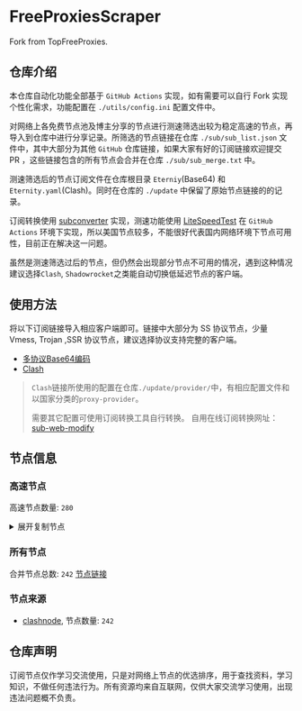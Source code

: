 # FreeProxiesScraper

Fork from TopFreeProxies.

## 仓库介绍
本仓库自动化功能全部基于 `GitHub Actions` 实现，如有需要可以自行 Fork 实现个性化需求，功能配置在 `./utils/config.ini` 配置文件中。

对网络上各免费节点池及博主分享的节点进行测速筛选出较为稳定高速的节点，再导入到仓库中进行分享记录。所筛选的节点链接在仓库 `./sub/sub_list.json` 文件中，其中大部分为其他 `GitHub` 仓库链接，如果大家有好的订阅链接欢迎提交 PR ，这些链接包含的所有节点会合并在仓库 `./sub/sub_merge.txt` 中。

测速筛选后的节点订阅文件在仓库根目录 `Eterniy`(Base64) 和 `Eternity.yaml`(Clash)。同时在仓库的 `./update` 中保留了原始节点链接的的记录。

订阅转换使用 [subconverter](https://github.com/tindy2013/subconverter) 实现，测速功能使用 [LiteSpeedTest](https://github.com/xxf098/LiteSpeedTest) 在 `GitHub Actions` 环境下实现，所以美国节点较多，不能很好代表国内网络环境下节点可用性，目前正在解决这一问题。

虽然是测速筛选过后的节点，但仍然会出现部分节点不可用的情况，遇到这种情况建议选择`Clash`, `Shadowrocket`之类能自动切换低延迟节点的客户端。

## 使用方法
将以下订阅链接导入相应客户端即可。链接中大部分为 SS 协议节点，少量 Vmess, Trojan ,SSR 协议节点，建议选择协议支持完整的客户端。

- [多协议Base64编码](https://raw.githubusercontent.com/caijh/FreeProxiesScraper/master/Eternity)
- [Clash](https://raw.githubusercontent.com/caijh/FreeProxiesScraper/master/Eternity.yaml)

>`Clash`链接所使用的配置在仓库`./update/provider/`中，有相应配置文件和以国家分类的`proxy-provider`。
>
>需要其它配置可使用订阅转换工具自行转换。
>自用在线订阅转换网址：[sub-web-modify](https://sub.v1.mk/)

## 节点信息
### 高速节点
高速节点数量: `280`
<details>
  <summary>展开复制节点</summary>

    trojan://a79e089e-882e-3603-af3d-dacaa45ae7be@103.219.195.237:443?allowInsecure=1&sni=edge.steam-dns.top.comcast.net#04-0484-HK
    trojan://a79e089e-882e-3603-af3d-dacaa45ae7be@43.160.193.245:443?allowInsecure=1&sni=origin-a.akamaihd.net#04-0485-SG
    trojan://a79e089e-882e-3603-af3d-dacaa45ae7be@vd0ee3cg.cs53rvhb.aliyunglsb.com:443?allowInsecure=1&sni=edge.steam-dns.top.comcast.net#04-0486-SG
    trojan://a79e089e-882e-3603-af3d-dacaa45ae7be@178.208.190.99:443?allowInsecure=1&sni=fastly.cdn.steampipe.steamcontent.com#04-0487-US
    trojan://19de81a2-e8f7-3780-ad08-d5b43962dc30@103.219.195.237:443?allowInsecure=1&sni=www.microsoft365.com#04-0488-HK
    trojan://19de81a2-e8f7-3780-ad08-d5b43962dc30@43.160.193.245:443?allowInsecure=1&sni=steampipe.akamaized.net#04-0489-SG
    trojan://19de81a2-e8f7-3780-ad08-d5b43962dc30@vd0ee3cg.cs53rvhb.aliyunglsb.com:443?allowInsecure=1&sni=www.microsoft365.com#04-0490-SG
    trojan://19de81a2-e8f7-3780-ad08-d5b43962dc30@178.208.190.99:443?allowInsecure=1&sni=cloudsync-prod.s3.amazonaws.com#04-0491-US
    trojan://a3e18f02-00c4-3b94-8685-af72e7b74fa4@103.219.195.237:443?allowInsecure=1&sni=akamai.cdn.steampipe.steamcontent.com#04-0492-HK
    trojan://a3e18f02-00c4-3b94-8685-af72e7b74fa4@43.160.193.245:443?allowInsecure=1&sni=edge.steam-dns.top.comcast.net#04-0493-SG
    trojan://a3e18f02-00c4-3b94-8685-af72e7b74fa4@vd0ee3cg.cs53rvhb.aliyunglsb.com:443?allowInsecure=1&sni=akamai.cdn.steampipe.steamcontent.com#04-0494-SG
    trojan://a3e18f02-00c4-3b94-8685-af72e7b74fa4@178.208.190.99:443?allowInsecure=1&sni=steampipe.akamaized.net#04-0495-US
    trojan://9b485a9f-f1ee-3031-a7a4-514a0599b524@103.219.195.237:443?allowInsecure=1&sni=steampipe-kr.akamaized.net#04-0496-HK
    trojan://9b485a9f-f1ee-3031-a7a4-514a0599b524@43.160.193.245:443?allowInsecure=1&sni=www.microsoft365.com#04-0497-SG
    trojan://9b485a9f-f1ee-3031-a7a4-514a0599b524@vd0ee3cg.cs53rvhb.aliyunglsb.com:443?allowInsecure=1&sni=steampipe-kr.akamaized.net#04-0498-SG
    trojan://9b485a9f-f1ee-3031-a7a4-514a0599b524@178.208.190.99:443?allowInsecure=1&sni=fastly.cdn.steampipe.steamcontent.com#04-0499-US
    trojan://4fa628c6-6249-35a5-9bf4-9982eca30185@103.219.195.237:443?allowInsecure=1&sni=fastly.cdn.steampipe.steamcontent.com#04-0500-HK
    trojan://4fa628c6-6249-35a5-9bf4-9982eca30185@43.160.193.245:443?allowInsecure=1&sni=steamcdn-a.akamaihd.net#04-0501-SG
    trojan://4fa628c6-6249-35a5-9bf4-9982eca30185@vd0ee3cg.cs53rvhb.aliyunglsb.com:443?allowInsecure=1&sni=fastly.cdn.steampipe.steamcontent.com#04-0502-SG
    trojan://4fa628c6-6249-35a5-9bf4-9982eca30185@178.208.190.99:443?allowInsecure=1&sni=upos-hz-mirrorakam.akamaized.net#04-0503-US
    trojan://da1bd14f-1afc-3a0d-9630-faa08a39f26d@103.219.195.237:443?allowInsecure=1&sni=origin-a.akamaihd.net#04-0504-HK
    trojan://da1bd14f-1afc-3a0d-9630-faa08a39f26d@43.160.193.245:443?allowInsecure=1&sni=steampipe-kr.akamaized.net#04-0505-SG
    trojan://da1bd14f-1afc-3a0d-9630-faa08a39f26d@vd0ee3cg.cs53rvhb.aliyunglsb.com:443?allowInsecure=1&sni=origin-a.akamaihd.net#04-0506-SG
    trojan://da1bd14f-1afc-3a0d-9630-faa08a39f26d@178.208.190.99:443?allowInsecure=1&sni=steamcdn-a.akamaihd.net#04-0507-US
    trojan://afec2398-003f-32b5-ac36-aa36cefe645b@103.219.195.237:443?allowInsecure=1&sni=fastly.cdn.steampipe.steamcontent.com#04-0508-HK
    trojan://afec2398-003f-32b5-ac36-aa36cefe645b@vd0ee3cg.cs53rvhb.aliyunglsb.com:443?allowInsecure=1&sni=fastly.cdn.steampipe.steamcontent.com#04-0509-SG
    trojan://afec2398-003f-32b5-ac36-aa36cefe645b@178.208.190.99:443?allowInsecure=1&sni=edge.steam-dns.top.comcast.net#04-0510-US
    trojan://b21ab207-e7df-3ba3-9614-df03b02a08d7@103.219.195.237:443?allowInsecure=1&sni=upos-hz-mirrorakam.akamaized.net#04-0511-HK
    trojan://b21ab207-e7df-3ba3-9614-df03b02a08d7@vd0ee3cg.cs53rvhb.aliyunglsb.com:443?allowInsecure=1&sni=upos-hz-mirrorakam.akamaized.net#04-0512-SG
    trojan://b21ab207-e7df-3ba3-9614-df03b02a08d7@178.208.190.99:443?allowInsecure=1&sni=www.microsoft365.com#04-0513-US
    trojan://694d40c5-bdad-3a6e-a857-d25316a08307@103.219.195.237:443?allowInsecure=1&sni=steamcdn-a.akamaihd.net#04-0514-HK
    trojan://694d40c5-bdad-3a6e-a857-d25316a08307@vd0ee3cg.cs53rvhb.aliyunglsb.com:443?allowInsecure=1&sni=steamcdn-a.akamaihd.net#04-0515-SG
    trojan://694d40c5-bdad-3a6e-a857-d25316a08307@178.208.190.99:443?allowInsecure=1&sni=akamai.cdn.steampipe.steamcontent.com#04-0516-US
    trojan://dda39440-611e-367a-8b5c-60b110881c48@103.219.195.237:443?allowInsecure=1&sni=steampipe-partner.akamaized.net#04-0517-HK
    trojan://dda39440-611e-367a-8b5c-60b110881c48@vd0ee3cg.cs53rvhb.aliyunglsb.com:443?allowInsecure=1&sni=steampipe-partner.akamaized.net#04-0518-SG
    trojan://dda39440-611e-367a-8b5c-60b110881c48@178.208.190.99:443?allowInsecure=1&sni=steampipe-kr.akamaized.net#04-0519-US
    trojan://04a70eb2-857b-3c61-9d36-a6284846dde9@103.219.195.237:443?allowInsecure=1&sni=upos-hz-mirrorakam.akamaized.net#04-0520-HK
    trojan://04a70eb2-857b-3c61-9d36-a6284846dde9@vd0ee3cg.cs53rvhb.aliyunglsb.com:443?allowInsecure=1&sni=upos-hz-mirrorakam.akamaized.net#04-0521-SG
    trojan://04a70eb2-857b-3c61-9d36-a6284846dde9@178.208.190.99:443?allowInsecure=1&sni=www.microsoft365.com#04-0522-US
    vmess://eyJ2IjoiMiIsInBzIjoiMDUtMDAxMC1OT1dIRVJFIiwiYWRkIjoia3NhZGsvMjMua29yb3NoLnNob3AiLCJwb3J0IjoiMjA2MCIsInR5cGUiOiJub25lIiwiaWQiOiIxNjQ4YmM5Mi1kMjEwLTRkMTctOTE3NC03MTAyMzFkNWIyM2UiLCJhaWQiOiIwIiwibmV0IjoidGNwIiwicGF0aCI6Ii8iLCJob3N0Ijoid3d3Lm1pY3Jvc29mdDM2NS5jb20iLCJ0bHMiOiIifQ==
    trojan://BxceQaOe@36.151.251.23:4451?allowInsecure=1#06-0014-CN
    trojan://BxceQaOe@36.151.251.35:24392?allowInsecure=1#06-0015-CN
    vmess://eyJ2IjoiMiIsInBzIjoiMDYtMDAyNy1VUyIsImFkZCI6InNhbGFtZGFzaC5iZWRvbmVtYXJ6LnNpdGUiLCJwb3J0IjoiNDQ0IiwidHlwZSI6Im5vbmUiLCJpZCI6Ijg5ZGU4YzE3LTliNDEtNDYzMi05YTBiLTQ0MGY4NTA1NDhmZCIsImFpZCI6IjAiLCJuZXQiOiJ3cyIsInBhdGgiOiIvIiwiaG9zdCI6InNhbGFtZGFzaC5iZWRvbmVtYXJ6LnNpdGUiLCJ0bHMiOiIifQ==
    trojan://6165174d-41e8-48c8-b0aa-f64d3cadb299@n002.xunxunmimisbs.sbs:28100?allowInsecure=1&sni=db01.xxxxyyyysbs.sbs#06-0030-CN
    trojan://a34ac366-4717-45bc-a063-c1128338e377@n002.xunxunmimisbs.sbs:49100?allowInsecure=1&sni=db01.xxxxyyyysbs.sbs#06-0031-CN
    trojan://53c56f20-c1b5-47ff-a0dd-6981260131f6@n002.xunxunmimisbs.sbs:49100?allowInsecure=1&sni=db01.xxxxyyyysbs.sbs#06-0032-CN
    trojan://53c56f20-c1b5-47ff-a0dd-6981260131f6@n001.xunxunmimisbs.sbs:49100?allowInsecure=1&sni=db01.xxxxyyyysbs.sbs#06-0033-CN
    trojan://bbd3f850-16ca-4f92-b99f-aab79194f9ff@n001.xunxunmimisbs.sbs:28100?allowInsecure=1&sni=db01.xxxxyyyysbs.sbs#06-0034-CN
    trojan://1554c3d4-38ed-447e-a3cf-edafbe995222@n001.xunxunmimisbs.sbs:25100?allowInsecure=1&sni=de01.xxxxyyyysbs.sbs#06-0038-CN
    trojan://6165174d-41e8-48c8-b0aa-f64d3cadb299@n001.xunxunmimisbs.sbs:25100?allowInsecure=1&sni=de01.xxxxyyyysbs.sbs#06-0039-CN
    trojan://53c56f20-c1b5-47ff-a0dd-6981260131f6@n002.xunxunmimisbs.sbs:48100?allowInsecure=1&sni=fr01.xxxxyyyysbs.sbs#06-0041-CN
    trojan://bbd3f850-16ca-4f92-b99f-aab79194f9ff@n002.xunxunmimisbs.sbs:26100?allowInsecure=1&sni=fr01.xxxxyyyysbs.sbs#06-0042-CN
    trojan://a34ac366-4717-45bc-a063-c1128338e377@n002.xunxunmimisbs.sbs:48100?allowInsecure=1&sni=fr01.xxxxyyyysbs.sbs#06-0043-CN
    trojan://bbd3f850-16ca-4f92-b99f-aab79194f9ff@n002.xunxunmimisbs.sbs:23100?allowInsecure=1&sni=uk01.xxxxyyyysbs.sbs#06-0044-CN
    trojan://6165174d-41e8-48c8-b0aa-f64d3cadb299@n002.xunxunmimisbs.sbs:23100?allowInsecure=1&sni=uk01.xxxxyyyysbs.sbs#06-0045-CN
    ss://Y2hhY2hhMjAtaWV0Zi1wb2x5MTMwNTpmMWFjZDI1Yy01NzlhLTQ3MGEtODI4My1jMTAzNzk2ZmFjMTQ@02.xunyunnode.sbs:59406#06-0046-CN
    trojan://1554c3d4-38ed-447e-a3cf-edafbe995222@n002.xunxunmimisbs.sbs:23100?allowInsecure=1&sni=uk01.xxxxyyyysbs.sbs#06-0047-CN
    trojan://6165174d-41e8-48c8-b0aa-f64d3cadb299@n001.xunxunmimisbs.sbs:23100?allowInsecure=1&sni=uk01.xxxxyyyysbs.sbs#06-0048-CN
    trojan://53c56f20-c1b5-47ff-a0dd-6981260131f6@n001.xunxunmimisbs.sbs:44100?allowInsecure=1&sni=uk01.xxxxyyyysbs.sbs#06-0049-CN
    ss://Y2hhY2hhMjAtaWV0Zi1wb2x5MTMwNTo3YTY2YzVkMS04ZTA1LTRlMjUtOWY5Yy1jODlkNjEzZWQ0MzA@jry.izenny.com:26535#06-0050-CN
    trojan://BxceQaOe@58.152.46.98:443?allowInsecure=1#06-0051-HK
    vmess://eyJ2IjoiMiIsInBzIjoiMDYtMDA1Mi1ISyIsImFkZCI6Im5vZGUyLm1hbmdnaW5nLmNvbSIsInBvcnQiOiIxMDA1NSIsInR5cGUiOiJub25lIiwiaWQiOiI1ZmJkNTY2ZC0xZGNkLTQ2MjYtYjc3MS0yYzUzYzg5YjExOWEiLCJhaWQiOiIwIiwibmV0Ijoid3MiLCJwYXRoIjoiLyIsImhvc3QiOiJub2RlMi5tYW5nZ2luZy5jb20iLCJ0bHMiOiJ0bHMifQ==
    vmess://eyJ2IjoiMiIsInBzIjoiMDYtMDA1My1ISyIsImFkZCI6Im5vZGUyLm1hbmdnaW5nLmNvbSIsInBvcnQiOiIxMDA1NSIsInR5cGUiOiJub25lIiwiaWQiOiIwNWUzOTljNy02ZjNkLTRkNzUtOGZmMC0wZTEwYzI5NzYwOTAiLCJhaWQiOiIwIiwibmV0Ijoid3MiLCJwYXRoIjoiLyIsImhvc3QiOiJub2RlMi5tYW5nZ2luZy5jb20iLCJ0bHMiOiJ0bHMifQ==
    vmess://eyJ2IjoiMiIsInBzIjoiMDYtMDA1NC1ISyIsImFkZCI6Im5vZGUyLm1hbmdnaW5nLmNvbSIsInBvcnQiOiIxMDA1NSIsInR5cGUiOiJub25lIiwiaWQiOiI1MzI1MjdlMi1lMTg1LTRlYzMtOWM1MS03MTViYzNhODk4MTUiLCJhaWQiOiIwIiwibmV0Ijoid3MiLCJwYXRoIjoiLyIsImhvc3QiOiJub2RlMi5tYW5nZ2luZy5jb20iLCJ0bHMiOiJ0bHMifQ==
    vmess://eyJ2IjoiMiIsInBzIjoiMDYtMDA1Ni1ISyIsImFkZCI6Im5vZGUyLm1hbmdnaW5nLmNvbSIsInBvcnQiOiIxMDA1NSIsInR5cGUiOiJub25lIiwiaWQiOiJkNWVhZjhjNy01MDk0LTQ5MzctYWQ4Mi1lMDdiMjBiZGUyMTgiLCJhaWQiOiIwIiwibmV0Ijoid3MiLCJwYXRoIjoiLyIsImhvc3QiOiJub2RlMi5tYW5nZ2luZy5jb20iLCJ0bHMiOiJ0bHMifQ==
    ss://Y2hhY2hhMjAtaWV0Zi1wb2x5MTMwNTowNTdmMzc5My00YTBjLTQ1OTItOTA1OS1kOTdiNDNlN2QzZjI@wa.xunyunnode.sbs:35301#06-0057-CN
    ss://Y2hhY2hhMjAtaWV0Zi1wb2x5MTMwNTphZjM3YTQzNi02MTdkLTQ4NGUtOWZiYi01N2FhMjAyYmMzMWE@slur.izenny.com:55407#06-0058-CN
    vmess://eyJ2IjoiMiIsInBzIjoiMDYtMDA1OS1ISyIsImFkZCI6Im5vZGUyLm1hbmdnaW5nLmNvbSIsInBvcnQiOiIxMDA1NSIsInR5cGUiOiJub25lIiwiaWQiOiI2ZjE3NDhmZC01Y2ZkLTQ0OTctYWVjNy0wZjhjY2E3ODQxNTkiLCJhaWQiOiIwIiwibmV0Ijoid3MiLCJwYXRoIjoiLyIsImhvc3QiOiJub2RlMi5tYW5nZ2luZy5jb20iLCJ0bHMiOiJ0bHMifQ==
    trojan://6165174d-41e8-48c8-b0aa-f64d3cadb299@n001.xunxunmimisbs.sbs:21201?allowInsecure=1&sni=hk02.xxxxyyyysbs.sbs#06-0060-CN
    trojan://a34ac366-4717-45bc-a063-c1128338e377@n001.xunxunmimisbs.sbs:21101?allowInsecure=1&sni=hk02.xxxxyyyysbs.sbs#06-0061-CN
    trojan://bbd3f850-16ca-4f92-b99f-aab79194f9ff@n001.xunxunmimisbs.sbs:21201?allowInsecure=1&sni=hk02.xxxxyyyysbs.sbs#06-0062-CN
    ss://Y2hhY2hhMjAtaWV0Zi1wb2x5MTMwNTphZjM3YTQzNi02MTdkLTQ4NGUtOWZiYi01N2FhMjAyYmMzMWE@slur.izenny.com:30348#06-0063-CN
    ss://Y2hhY2hhMjAtaWV0Zi1wb2x5MTMwNTpmN2E2Nzg4NC03OGIwLTQwN2QtOGFhNi0wZWRhZTVhNzg2NTc@slur.izenny.com:30348#06-0064-CN
    trojan://bbd3f850-16ca-4f92-b99f-aab79194f9ff@n002.xunxunmimisbs.sbs:27100?allowInsecure=1&sni=in01.xxxxyyyysbs.sbs#06-0065-CN
    ss://Y2hhY2hhMjAtaWV0Zi1wb2x5MTMwNTphZjM3YTQzNi02MTdkLTQ4NGUtOWZiYi01N2FhMjAyYmMzMWE@slur.izenny.com:17254#06-0066-CN
    ss://Y2hhY2hhMjAtaWV0Zi1wb2x5MTMwNTpmN2E2Nzg4NC03OGIwLTQwN2QtOGFhNi0wZWRhZTVhNzg2NTc@slur.izenny.com:32009#06-0067-CN
    trojan://a34ac366-4717-45bc-a063-c1128338e377@n002.xunxunmimisbs.sbs:42100?allowInsecure=1&sni=jp01.xxxxyyyysbs.sbs#06-0068-CN
    trojan://1554c3d4-38ed-447e-a3cf-edafbe995222@n001.xunxunmimisbs.sbs:41300?allowInsecure=1&sni=jp01.xxxxyyyysbs.sbs#06-0071-CN
    trojan://a34ac366-4717-45bc-a063-c1128338e377@n001.xunxunmimisbs.sbs:42100?allowInsecure=1&sni=jp01.xxxxyyyysbs.sbs#06-0072-CN
    trojan://bbd3f850-16ca-4f92-b99f-aab79194f9ff@n001.xunxunmimisbs.sbs:41300?allowInsecure=1&sni=jp01.xxxxyyyysbs.sbs#06-0073-CN
    trojan://a34ac366-4717-45bc-a063-c1128338e377@n001.xunxunmimisbs.sbs:43100?allowInsecure=1&sni=kr01.xxxxyyyysbs.sbs#06-0075-CN
    trojan://a34ac366-4717-45bc-a063-c1128338e377@n002.xunxunmimisbs.sbs:43100?allowInsecure=1&sni=kr01.xxxxyyyysbs.sbs#06-0078-CN
    ss://Y2hhY2hhMjAtaWV0Zi1wb2x5MTMwNTpmN2E2Nzg4NC03OGIwLTQwN2QtOGFhNi0wZWRhZTVhNzg2NTc@slur.izenny.com:48907#06-0079-CN
    ss://YWVzLTI1Ni1nY206N2EzNDcyYmMtYWJiMC00YzI2LTgyYmEtMDU0MTE5NTM4ZjQ2@node1.mangging.com:10060#06-0081-SG
    vmess://eyJ2IjoiMiIsInBzIjoiMDYtMDA4My1DTiIsImFkZCI6InYxMi5oZWR1aWFuLmxpbmsiLCJwb3J0IjoiMzA4MTIiLCJ0eXBlIjoibm9uZSIsImlkIjoiY2JiM2Y4NzctZDFmYi0zNDRjLTg3YTktZDE1M2JmZmQ1NDg0IiwiYWlkIjoiMiIsIm5ldCI6IndzIiwicGF0aCI6Ii9vb29vIiwiaG9zdCI6InYxMi5oZWR1aWFuLmxpbmsiLCJ0bHMiOiIifQ==
    ss://YWVzLTI1Ni1nY206MDVlMzk5YzctNmYzZC00ZDc1LThmZjAtMGUxMGMyOTc2MDkw@node1.mangging.com:10060#06-0084-SG
    ss://YWVzLTI1Ni1nY206MjZhNTFiYTctOTM0Yi00N2FhLTljZGQtZjU2N2ZjYzMzYTJi@node1.mangging.com:10060#06-0087-SG
    vmess://eyJ2IjoiMiIsInBzIjoiMDYtMDA4OS1TRyIsImFkZCI6Im5vZGUzLm1hbmdnaW5nLmNvbSIsInBvcnQiOiIxMDA5MSIsInR5cGUiOiJub25lIiwiaWQiOiI1MzI1MjdlMi1lMTg1LTRlYzMtOWM1MS03MTViYzNhODk4MTUiLCJhaWQiOiIwIiwibmV0Ijoid3MiLCJwYXRoIjoiLyIsImhvc3QiOiJub2RlMy5tYW5nZ2luZy5jb20iLCJ0bHMiOiJ0bHMifQ==
    ss://YWVzLTI1Ni1nY206NzdhZTUwNjItYzA2Mi00NTNlLWJhNjUtOWI1NDllMDZmYmJi@node1.mangging.com:10060#06-0090-SG
    ss://YWVzLTI1Ni1nY206OGE0NzM3YWEtNDY3MS00YzZiLWIyZGUtMjliNWQ5NmFhMzY1@node1.mangging.com:10060#06-0092-SG
    vmess://eyJ2IjoiMiIsInBzIjoiMDYtMDA5My1TRyIsImFkZCI6Im5vZGUzLm1hbmdnaW5nLmNvbSIsInBvcnQiOiIxMDA5MSIsInR5cGUiOiJub25lIiwiaWQiOiIzNTNkNGMxMy1hNzU2LTQ2ZGQtYmE2Zi0zZGZlY2ZlYjM3ZmMiLCJhaWQiOiIwIiwibmV0Ijoid3MiLCJwYXRoIjoiLyIsImhvc3QiOiJub2RlMy5tYW5nZ2luZy5jb20iLCJ0bHMiOiJ0bHMifQ==
    ss://YWVzLTI1Ni1nY206MjhmOTY2ZDgtNDAzZS00OTY2LTkzZWMtMjZlZTgyNDU2ZjQ5@node1.mangging.com:10060#06-0094-SG
    trojan://332c99d2ebae435b9b3970a75ae902d2@149.28.151.140:443?allowInsecure=1&sni=www.gpt123.one#06-0096-SG
    ss://YWVzLTI1Ni1nY206NTMyNTI3ZTItZTE4NS00ZWMzLTljNTEtNzE1YmMzYTg5ODE1@node1.mangging.com:10060#06-0097-SG
    vmess://eyJ2IjoiMiIsInBzIjoiMDYtMDA5OC1DTiIsImFkZCI6InYzOS5oZWR1aWFuLmxpbmsiLCJwb3J0IjoiMzA4MzkiLCJ0eXBlIjoibm9uZSIsImlkIjoiY2JiM2Y4NzctZDFmYi0zNDRjLTg3YTktZDE1M2JmZmQ1NDg0IiwiYWlkIjoiMiIsIm5ldCI6IndzIiwicGF0aCI6Ii9vb29vIiwiaG9zdCI6InYzOS5oZWR1aWFuLmxpbmsiLCJ0bHMiOiIifQ==
    trojan://1554c3d4-38ed-447e-a3cf-edafbe995222@n002.xunxunmimisbs.sbs:31200?allowInsecure=1&sni=sg01.xxxxyyyysbs.sbs#06-0099-CN
    vmess://eyJ2IjoiMiIsInBzIjoiMDYtMDEwMC1TRyIsImFkZCI6Im1sMDIuMzMzMjEwLnh5eiIsInBvcnQiOiI0MDAwMCIsInR5cGUiOiJub25lIiwiaWQiOiJhYWUwYjVmNC1jZGIxLTQ4YjQtYTQ5Ny1kNmQwYzg5ZDI1NzYiLCJhaWQiOiIwIiwibmV0Ijoid3MiLCJwYXRoIjoiL2JieSIsImhvc3QiOiJtbDAyLjMzMzIxMC54eXoiLCJ0bHMiOiIifQ==
    trojan://1554c3d4-38ed-447e-a3cf-edafbe995222@n002.xunxunmimisbs.sbs:28300?allowInsecure=1&sni=tai01.xxxxyyyysbs.sbs#06-0103-CN
    trojan://1554c3d4-38ed-447e-a3cf-edafbe995222@n001.xunxunmimisbs.sbs:28300?allowInsecure=1&sni=tai01.xxxxyyyysbs.sbs#06-0104-CN
    trojan://a34ac366-4717-45bc-a063-c1128338e377@n001.xunxunmimisbs.sbs:49120?allowInsecure=1&sni=tai01.xxxxyyyysbs.sbs#06-0105-CN
    ss://Y2hhY2hhMjAtaWV0Zi1wb2x5MTMwNTowNTdmMzc5My00YTBjLTQ1OTItOTA1OS1kOTdiNDNlN2QzZjI@01.xunyunnode.sbs:45823#06-0107-CN
    trojan://d1ab552e-d2f9-4fe6-8e70-d219a525a769@zl-us01.xxxxyyyysbs.sbs:52800?allowInsecure=1#06-0115-US
    vmess://eyJ2IjoiMiIsInBzIjoiMDYtMDExOC1ISyIsImFkZCI6IjIxMi4xOTIuMTMuODYiLCJwb3J0IjoiMjMxODUiLCJ0eXBlIjoibm9uZSIsImlkIjoiMzZiYWIyZTItOTgwYS00MmFiLTg3MDMtZTkwYjU2YzJmOGE1IiwiYWlkIjoiMCIsIm5ldCI6IndzIiwicGF0aCI6Ii8iLCJob3N0IjoiIiwidGxzIjoiIn0=
    vmess://eyJ2IjoiMiIsInBzIjoiMDYtMDEyNC1ISyIsImFkZCI6IjIxMi4xOTIuMTMuODYiLCJwb3J0IjoiMjIxMjciLCJ0eXBlIjoibm9uZSIsImlkIjoiOTcwYjIyNjgtMGRiNS00Yjc2LTkwYmEtZWQwZThmNjg2YTZjIiwiYWlkIjoiMCIsIm5ldCI6IndzIiwicGF0aCI6Ii8iLCJob3N0IjoiIiwidGxzIjoiIn0=
    ss://Y2hhY2hhMjAtaWV0Zi1wb2x5MTMwNTpmMWFjZDI1Yy01NzlhLTQ3MGEtODI4My1jMTAzNzk2ZmFjMTQ@01.xunyunnode.sbs:45823#06-0133-CN
    vmess://eyJ2IjoiMiIsInBzIjoiMDYtMDEzNC1ISyIsImFkZCI6IjIxMi4xOTIuMTMuODYiLCJwb3J0IjoiMjIxMjciLCJ0eXBlIjoibm9uZSIsImlkIjoiNmUyMjNjZWMtOGEzYi00OGY2LTgyYmYtNGZjMGY2NzYwYTEwIiwiYWlkIjoiMCIsIm5ldCI6IndzIiwicGF0aCI6Ii8iLCJob3N0IjoiIiwidGxzIjoiIn0=
    vmess://eyJ2IjoiMiIsInBzIjoiMDYtMDEzOC1ISyIsImFkZCI6IjIxMi4xOTIuMTMuODYiLCJwb3J0IjoiMjMxODUiLCJ0eXBlIjoibm9uZSIsImlkIjoiZjE5ODg5MjktYjQ2Yi00N2JkLWE5OTMtNWM3NTdjYTU5MmY1IiwiYWlkIjoiMCIsIm5ldCI6IndzIiwicGF0aCI6Ii8iLCJob3N0IjoiIiwidGxzIjoiIn0=
    ss://Y2hhY2hhMjAtaWV0Zi1wb2x5MTMwNTpmN2E2Nzg4NC03OGIwLTQwN2QtOGFhNi0wZWRhZTVhNzg2NTc@slur.izenny.com:40063#06-0139-CN
    vmess://eyJ2IjoiMiIsInBzIjoiMDYtMDE0My1ISyIsImFkZCI6IjIxMi4xOTIuMTMuODYiLCJwb3J0IjoiMjIxMjciLCJ0eXBlIjoibm9uZSIsImlkIjoiYjkwOGFiNWYtNGU2YS00YzgyLWIxY2ItNWQ3NDg3MWQ4NWRjIiwiYWlkIjoiMCIsIm5ldCI6IndzIiwicGF0aCI6Ii8iLCJob3N0IjoiIiwidGxzIjoiIn0=
    vmess://eyJ2IjoiMiIsInBzIjoiMDYtMDE0Ny1ISyIsImFkZCI6IjIxMi4xOTIuMTMuODYiLCJwb3J0IjoiMjIxMjciLCJ0eXBlIjoibm9uZSIsImlkIjoiOTc2ODA1MGMtNDMyZS00ZGI1LWI0MTctYTZiNjc0YWY0M2QxIiwiYWlkIjoiMCIsIm5ldCI6IndzIiwicGF0aCI6Ii8iLCJob3N0IjoiIiwidGxzIjoiIn0=
    trojan://bbd3f850-16ca-4f92-b99f-aab79194f9ff@n002.xunxunmimisbs.sbs:24100?allowInsecure=1&sni=us01.xxxxyyyysbs.sbs#06-0150-CN
    vmess://eyJ2IjoiMiIsInBzIjoiMDYtMDE1My1ISyIsImFkZCI6IjIxMi4xOTIuMTMuODYiLCJwb3J0IjoiMjIxMjciLCJ0eXBlIjoibm9uZSIsImlkIjoiYWRhM2JjMzUtNzQxOC00YzdjLTlkNzktMzI5Y2E1ZDdkZWE4IiwiYWlkIjoiMCIsIm5ldCI6IndzIiwicGF0aCI6Ii8iLCJob3N0IjoiIiwidGxzIjoiIn0=
    vmess://eyJ2IjoiMiIsInBzIjoiMDYtMDE1NC1ISyIsImFkZCI6IjIxMi4xOTIuMTMuODYiLCJwb3J0IjoiMjIxMjciLCJ0eXBlIjoibm9uZSIsImlkIjoiZDlhYmY1NTEtMDBhNC00NWM2LTg0ZWUtYTIwMWZhYmMxMGRhIiwiYWlkIjoiMCIsIm5ldCI6IndzIiwicGF0aCI6Ii8iLCJob3N0IjoiIiwidGxzIjoiIn0=
    vmess://eyJ2IjoiMiIsInBzIjoiMDYtMDE1NS1ISyIsImFkZCI6IjIxMi4xOTIuMTMuODYiLCJwb3J0IjoiMjIxMjciLCJ0eXBlIjoibm9uZSIsImlkIjoiZmM4MjRlMjUtZTgzNC00MWMxLTg5YTQtMmNjODU4YWM4MjM5IiwiYWlkIjoiMCIsIm5ldCI6IndzIiwicGF0aCI6Ii8iLCJob3N0IjoiIiwidGxzIjoiIn0=
    vmess://eyJ2IjoiMiIsInBzIjoiMDYtMDE1Ny1ISyIsImFkZCI6IjIxMi4xOTIuMTMuODYiLCJwb3J0IjoiMjUxNjkiLCJ0eXBlIjoibm9uZSIsImlkIjoiZTZiN2VkYjUtYjFjMS00YTQ4LTg4MGMtNzlhZTMwM2YyMzAzIiwiYWlkIjoiMCIsIm5ldCI6IndzIiwicGF0aCI6Ii8iLCJob3N0IjoiIiwidGxzIjoiIn0=
    vmess://eyJ2IjoiMiIsInBzIjoiMDYtMDE2My1ISyIsImFkZCI6IjIxMi4xOTIuMTMuODYiLCJwb3J0IjoiMjIxMjciLCJ0eXBlIjoibm9uZSIsImlkIjoiYmIwY2FjZDktMzhjNi00MDk5LWI4NmMtNDY3NzBjYzg2MTQ2IiwiYWlkIjoiMCIsIm5ldCI6IndzIiwicGF0aCI6Ii8iLCJob3N0IjoiIiwidGxzIjoiIn0=
    trojan://BxceQaOe@36.150.215.241:27409?allowInsecure=1#06-0168-CN
    ss://Y2hhY2hhMjAtaWV0Zi1wb2x5MTMwNTpmMWFjZDI1Yy01NzlhLTQ3MGEtODI4My1jMTAzNzk2ZmFjMTQ@02.xunyunnode.sbs:37699#06-0169-CN
    trojan://6165174d-41e8-48c8-b0aa-f64d3cadb299@n001.xunxunmimisbs.sbs:24100?allowInsecure=1&sni=us01.xxxxyyyysbs.sbs#06-0170-CN
    trojan://a34ac366-4717-45bc-a063-c1128338e377@n001.xunxunmimisbs.sbs:49110?allowInsecure=1&sni=vn01.xxxxyyyysbs.sbs#06-0172-CN
    trojan://6165174d-41e8-48c8-b0aa-f64d3cadb299@n001.xunxunmimisbs.sbs:28200?allowInsecure=1&sni=vn01.xxxxyyyysbs.sbs#06-0173-CN
    vmess://eyJ2IjoiMiIsInBzIjoiMDctMDE3NC1DTiIsImFkZCI6IjM5LjEwNy4xNTUuMTEiLCJwb3J0IjoiMzAzMDIiLCJ0eXBlIjoibm9uZSIsImlkIjoiNDE4MDQ4YWYtYTI5My00Yjk5LTliMGMtOThjYTM1ODBkZDI0IiwiYWlkIjoiMCIsIm5ldCI6InRjcCIsInBhdGgiOiIvIiwiaG9zdCI6InZuMDEueHh4eHl5eXlzYnMuc2JzIiwidGxzIjoiIn0=
    vmess://eyJ2IjoiMiIsInBzIjoiMDctMDE3NS1DTiIsImFkZCI6InY0LmhlZHVpYW4ubGluayIsInBvcnQiOiIzMDgwNCIsInR5cGUiOiJub25lIiwiaWQiOiJjYmIzZjg3Ny1kMWZiLTM0NGMtODdhOS1kMTUzYmZmZDU0ODQiLCJhaWQiOiIyIiwibmV0Ijoid3MiLCJwYXRoIjoiL29vb28iLCJob3N0IjoidjQuaGVkdWlhbi5saW5rIiwidGxzIjoiIn0=
    vmess://eyJ2IjoiMiIsInBzIjoiMDctMDE3Ni1DTiIsImFkZCI6IjEwNi4xNC43NS4xMTQiLCJwb3J0IjoiNTAwMDIiLCJ0eXBlIjoibm9uZSIsImlkIjoiNDE4MDQ4YWYtYTI5My00Yjk5LTliMGMtOThjYTM1ODBkZDI0IiwiYWlkIjoiMCIsIm5ldCI6InRjcCIsInBhdGgiOiIvb29vbyIsImhvc3QiOiJ2NC5oZWR1aWFuLmxpbmsiLCJ0bHMiOiIifQ==
    ss://Y2hhY2hhMjAtaWV0Zi1wb2x5MTMwNTpjNDA2NDFjMWY4OWU3YWNi@uk.vpnsparta.pro:57456#07-0180-GB
    trojan://adbac894-90b9-4913-b77e-a715a8d4ebc8@oss-cn-shanghai.letssepub.com:20021?allowInsecure=1&sni=dingding-doc.com#07-0184-CN
    trojan://BxceQaOe@36.150.215.197:2088?allowInsecure=1#07-0188-CN
    trojan://BxceQaOe@58.152.53.3:443?allowInsecure=1#07-0189-HK
    trojan://BxceQaOe@36.150.215.236:401?allowInsecure=1#07-0190-CN
    ss://YWVzLTEyOC1nY206YjYzN2YyZTQ3Yjc4MjdiMzA4ZWJmMzk5MDA4MDc1ZDI@113.99.143.139:26470#07-0191-CN
    trojan://BxceQaOe@36.156.102.72:194?allowInsecure=1#07-0194-CN
    vmess://eyJ2IjoiMiIsInBzIjoiMDctMDE5NS1DTiIsImFkZCI6IjEzOS4xMjkuMjAuNiIsInBvcnQiOiI1MDAwMiIsInR5cGUiOiJub25lIiwiaWQiOiI0MTgwNDhhZi1hMjkzLTRiOTktOWIwYy05OGNhMzU4MGRkMjQiLCJhaWQiOiIwIiwibmV0IjoidGNwIiwicGF0aCI6Ii8iLCJob3N0IjoiIiwidGxzIjoiIn0=
    ss://YWVzLTI1Ni1jZmI6ZjhmN2FDemNQS2JzRjhwMw@46.183.184.60:989#07-0198-HR
    ss://YWVzLTI1Ni1jZmI6cXdlclJFV1ElMjU0MCUyNTQw@p141.panda001.net:4652#07-0206-KR
    ss://Y2hhY2hhMjAtaWV0Zjphc2QxMjM0NTY@103.149.183.154:8388#07-0207-HK
    trojan://98069f8f-f719-4374-aaa1-9ba695a1c7db@cdnfire.xiaomispeed.com:21102?allowInsecure=1&sni=cdnfire.xiaomispeed.com#07-0215-TW
    vmess://eyJ2IjoiMiIsInBzIjoiMDctMDIxNy1DTiIsImFkZCI6InYyNC5oZWR1aWFuLmxpbmsiLCJwb3J0IjoiMzA4MjQiLCJ0eXBlIjoibm9uZSIsImlkIjoiY2JiM2Y4NzctZDFmYi0zNDRjLTg3YTktZDE1M2JmZmQ1NDg0IiwiYWlkIjoiMiIsIm5ldCI6IndzIiwicGF0aCI6Ii9vb29vIiwiaG9zdCI6InYyNC5oZWR1aWFuLmxpbmsiLCJ0bHMiOiIifQ==
    vmess://eyJ2IjoiMiIsInBzIjoiMDctMDIxOC1DTiIsImFkZCI6InY2LmhlZHVpYW4ubGluayIsInBvcnQiOiIzMDgwNiIsInR5cGUiOiJub25lIiwiaWQiOiJjYmIzZjg3Ny1kMWZiLTM0NGMtODdhOS1kMTUzYmZmZDU0ODQiLCJhaWQiOiIyIiwibmV0Ijoid3MiLCJwYXRoIjoiL29vb28iLCJob3N0IjoidjYuaGVkdWlhbi5saW5rIiwidGxzIjoiIn0=
    ss://Y2hhY2hhMjAtaWV0Zjphc2QxMjM0NTY@154.197.26.237:8388#07-0219-HK
    vmess://eyJ2IjoiMiIsInBzIjoiMDctMDIyMi1SRUxBWSIsImFkZCI6IjEwNC4xOC4yNDAuMjM4IiwicG9ydCI6IjgwIiwidHlwZSI6Im5vbmUiLCJpZCI6ImQ5NjdmZmNhLWRlOTAtNGRhYS1iZDAwLWQ1MjdlNWJhZTExZiIsImFpZCI6IjAiLCJuZXQiOiJ3cyIsInBhdGgiOiIvP0JJQV9URUxFR1JBTSAoQEFaQVJCQVlKQUIxKSBUTSAoQEFaQVJCQVlKQUIxKSBUTSAoQEFaQVJCQVlKQUIxKSBUTSAoQEFaQVJCQVlKQUIxKSBUTSAoQEFaQVJCQVlKQUIxKSBUTSAoQEFaQVJCQVlKQUIxKSIsImhvc3QiOiIiLCJ0bHMiOiIifQ==
    vmess://eyJ2IjoiMiIsInBzIjoiMDctMDIyNS1DTiIsImFkZCI6InY5LmhlZHVpYW4ubGluayIsInBvcnQiOiIzMDgwOSIsInR5cGUiOiJub25lIiwiaWQiOiJjYmIzZjg3Ny1kMWZiLTM0NGMtODdhOS1kMTUzYmZmZDU0ODQiLCJhaWQiOiIyIiwibmV0Ijoid3MiLCJwYXRoIjoiL29vb28iLCJob3N0IjoidjkuaGVkdWlhbi5saW5rIiwidGxzIjoiIn0=
    vmess://eyJ2IjoiMiIsInBzIjoiMDctMDIyNy1ISyIsImFkZCI6InYxMC5oZWR1aWFuLmxpbmsiLCJwb3J0IjoiMzA4MDciLCJ0eXBlIjoibm9uZSIsImlkIjoiY2JiM2Y4NzctZDFmYi0zNDRjLTg3YTktZDE1M2JmZmQ1NDg0IiwiYWlkIjoiMiIsIm5ldCI6IndzIiwicGF0aCI6Ii9vb29vIiwiaG9zdCI6InYxMC5oZWR1aWFuLmxpbmsiLCJ0bHMiOiIifQ==
    trojan://98d0c08a-addb-4fda-867d-1e5053571ea1@baigou1.kkieo555.cn:21867?allowInsecure=1&sni=douyin.com#08-0228-CN
    trojan://9a4d5ed4-1e08-4e58-9a29-1facc7f937e4@baigou1.kkieo555.cn:21867?allowInsecure=1&sni=douyin.com#08-0229-CN
    trojan://4c59eb89-cad3-403f-8d6c-d5d8f5af4f87@baigou1.kkieo555.cn:21869?allowInsecure=1&sni=douyin.com#08-0230-CN
    trojan://d3b02e52-1fb1-4d31-8469-dd4dea7132d1@baigou1.kkieo555.cn:21867?allowInsecure=1&sni=douyin.com#08-0231-CN
    trojan://95237656-2861-4a2e-a43b-d924031169e7@baigou1.kkieo555.cn:21867?allowInsecure=1&sni=douyin.com#08-0232-CN
    trojan://e0006eeb-33b5-4b31-8858-a9d7bfc1c794@baigou1.kkieo555.cn:21868?allowInsecure=1&sni=douyin.com#08-0233-CN
    trojan://fbb92a17-a6ea-493e-85a8-d718355e85cf@baigou1.kkieo555.cn:21869?allowInsecure=1&sni=douyin.com#08-0234-CN
    trojan://d3b02e52-1fb1-4d31-8469-dd4dea7132d1@baigou1.kkieo555.cn:21869?allowInsecure=1&sni=douyin.com#08-0235-CN
    trojan://234d3f47-9f4f-42ff-9ea2-2d4cb241b351@baigou1.kkieo555.cn:21869?allowInsecure=1&sni=douyin.com#08-0236-CN
    trojan://73ca514a-b0cf-474d-a41e-acb95b1aeb5e@baigou1.kkieo555.cn:21869?allowInsecure=1&sni=douyin.com#08-0237-CN
    trojan://81c9051e-0d8f-4cac-bb27-6ab6e96b8596@baigou1.kkieo555.cn:21867?allowInsecure=1&sni=douyin.com#08-0238-CN
    trojan://81c9051e-0d8f-4cac-bb27-6ab6e96b8596@baigou1.kkieo555.cn:21869?allowInsecure=1&sni=douyin.com#08-0239-CN
    trojan://4c59eb89-cad3-403f-8d6c-d5d8f5af4f87@baigou1.kkieo555.cn:21868?allowInsecure=1&sni=douyin.com#08-0240-CN
    trojan://d3c12443-c761-4f6f-952a-0f4380b94ba4@baigou1.kkieo555.cn:21869?allowInsecure=1&sni=douyin.com#08-0241-CN
    trojan://99eead3f-8db1-420c-94ff-3b0f681bdbf9@baigou1.kkieo555.cn:21869?allowInsecure=1&sni=douyin.com#08-0242-CN
    trojan://c47266b2-4ecc-413f-ab72-3941fac429a3@baigou1.kkieo555.cn:21869?allowInsecure=1&sni=douyin.com#08-0243-CN
    trojan://e7313acb-7af6-4fee-8483-eeaded7cf3a2@f10011.flyflylflyflyssssnode.sbs:49148?allowInsecure=1&sni=tw02.ckcloud.info#08-0244-CN
    trojan://856e7f69-6f59-458c-ad20-a86f046b3cb8@baigou1.kkieo555.cn:21867?allowInsecure=1&sni=douyin.com#08-0245-CN
    trojan://69485c4d-48df-457d-a17d-4728581585a2@baigou1.kkieo555.cn:21868?allowInsecure=1&sni=douyin.com#08-0246-CN
    trojan://73ca514a-b0cf-474d-a41e-acb95b1aeb5e@baigou1.kkieo555.cn:21867?allowInsecure=1&sni=douyin.com#08-0247-CN
    trojan://5455c473-28d6-42df-9c5e-b67f2a211b7d@baigou1.kkieo555.cn:21868?allowInsecure=1&sni=douyin.com#08-0248-CN
    trojan://fe45f8ef-2dda-4236-b141-b96635b2a565@baigou1.kkieo555.cn:21868?allowInsecure=1&sni=douyin.com#08-0249-CN
    trojan://e7313acb-7af6-4fee-8483-eeaded7cf3a2@f10011.flyflylflyflyssssnode.sbs:34664?allowInsecure=1&sni=jp04.ckcloud.info#08-0250-CN
    trojan://0f59bd88-d7c6-4799-b0bd-4192982970ec@baigou1.kkieo555.cn:21868?allowInsecure=1&sni=douyin.com#08-0251-CN
    trojan://40ec8eba-dd4b-4e95-94e1-775a5cbe0157@baigou1.kkieo555.cn:21867?allowInsecure=1&sni=douyin.com#08-0252-CN
    trojan://270206e6-31f8-4d15-828b-4f458bf2970b@baigou1.kkieo555.cn:21869?allowInsecure=1&sni=douyin.com#08-0253-CN
    trojan://7bcc0f74-a9f3-4bcb-8547-da0be73e8e28@baigou1.kkieo555.cn:21867?allowInsecure=1&sni=douyin.com#08-0254-CN
    trojan://812d2033-d12a-44c7-abed-da0662d0a5e4@baigou1.kkieo555.cn:21868?allowInsecure=1&sni=douyin.com#08-0255-CN
    trojan://70bb8114-988d-4003-bdd9-87de54500e56@baigou1.kkieo555.cn:21868?allowInsecure=1&sni=douyin.com#08-0256-CN
    trojan://69485c4d-48df-457d-a17d-4728581585a2@baigou1.kkieo555.cn:21869?allowInsecure=1&sni=douyin.com#08-0257-CN
    trojan://e7313acb-7af6-4fee-8483-eeaded7cf3a2@f10021.flyflylflyflyssssnode.sbs:49148?allowInsecure=1&sni=tw02.ckcloud.info#08-0258-CN
    trojan://64d35e8a-daf0-4c22-8139-ad22f993e3b7@baigou1.kkieo555.cn:21871?allowInsecure=1&sni=douyin.com#08-0259-CN
    trojan://c47266b2-4ecc-413f-ab72-3941fac429a3@baigou1.kkieo555.cn:21866?allowInsecure=1&sni=douyin.com#08-0260-CN
    trojan://4fe3708e-cf7d-4b71-822c-ad8b145c01b1@baigou1.kkieo555.cn:21866?allowInsecure=1&sni=douyin.com#08-0261-CN
    trojan://3e9c479c-3b77-4d5f-a653-ee1e1a0df711@baigou1.kkieo555.cn:21863?allowInsecure=1&sni=douyin.com#08-0262-CN
    trojan://95237656-2861-4a2e-a43b-d924031169e7@baigou1.kkieo555.cn:21863?allowInsecure=1&sni=douyin.com#08-0263-CN
    trojan://e5ecc13f-5bb2-4053-a4dd-75d1393cc98b@baigou1.kkieo555.cn:21863?allowInsecure=1&sni=douyin.com#08-0264-CN
    trojan://69485c4d-48df-457d-a17d-4728581585a2@baigou1.kkieo555.cn:21866?allowInsecure=1&sni=douyin.com#08-0265-CN
    trojan://c47266b2-4ecc-413f-ab72-3941fac429a3@baigou1.kkieo555.cn:21871?allowInsecure=1&sni=douyin.com#08-0266-CN
    trojan://48001c46-b4cc-49b5-bf29-bc250303c2bf@baigou1.kkieo555.cn:21866?allowInsecure=1&sni=douyin.com#08-0267-CN
    trojan://aadc4bf6-77ec-460a-af45-11d87431a430@baigou1.kkieo555.cn:21866?allowInsecure=1&sni=douyin.com#08-0268-CN
    trojan://73ca514a-b0cf-474d-a41e-acb95b1aeb5e@baigou1.kkieo555.cn:21871?allowInsecure=1&sni=douyin.com#08-0269-CN
    trojan://e7313acb-7af6-4fee-8483-eeaded7cf3a2@f10021.flyflylflyflyssssnode.sbs:19949?allowInsecure=1&sni=tw01.ckcloud.info#08-0270-CN
    trojan://4c59eb89-cad3-403f-8d6c-d5d8f5af4f87@baigou1.kkieo555.cn:21871?allowInsecure=1&sni=douyin.com#08-0271-CN
    trojan://48001c46-b4cc-49b5-bf29-bc250303c2bf@baigou1.kkieo555.cn:21871?allowInsecure=1&sni=douyin.com#08-0272-CN
    trojan://a5fdbe3f-f770-4825-9133-b824713cf849@baigou1.kkieo555.cn:21871?allowInsecure=1&sni=douyin.com#08-0273-CN
    trojan://e7313acb-7af6-4fee-8483-eeaded7cf3a2@f10021.flyflylflyflyssssnode.sbs:34664?allowInsecure=1&sni=jp04.ckcloud.info#08-0274-CN
    trojan://d3b02e52-1fb1-4d31-8469-dd4dea7132d1@baigou1.kkieo555.cn:21863?allowInsecure=1&sni=douyin.com#08-0275-CN
    trojan://aadc4bf6-77ec-460a-af45-11d87431a430@baigou1.kkieo555.cn:21865?allowInsecure=1&sni=douyin.com#08-0276-CN
    trojan://3cf07c8e-b270-458f-9876-0a58b6ac6c22@baigou1.kkieo555.cn:21877?allowInsecure=1&sni=douyin.com#08-0277-CN
    trojan://9587395f-b23e-4451-a3f3-4446065803de@baigou1.kkieo555.cn:21863?allowInsecure=1&sni=douyin.com#08-0278-CN
    trojan://8129a45a-8ded-4434-ae7e-5f3d2168e0d1@baigou1.kkieo555.cn:21865?allowInsecure=1&sni=douyin.com#08-0279-CN
    trojan://dfcad48b-77ef-402d-9a85-323999cbac2c@baigou1.kkieo555.cn:21865?allowInsecure=1&sni=douyin.com#08-0280-CN
    trojan://95237656-2861-4a2e-a43b-d924031169e7@baigou1.kkieo555.cn:21865?allowInsecure=1&sni=douyin.com#08-0281-CN
    trojan://d3c12443-c761-4f6f-952a-0f4380b94ba4@baigou1.kkieo555.cn:21863?allowInsecure=1&sni=douyin.com#08-0282-CN
    trojan://99eead3f-8db1-420c-94ff-3b0f681bdbf9@baigou1.kkieo555.cn:21863?allowInsecure=1&sni=douyin.com#08-0283-CN
    trojan://856e7f69-6f59-458c-ad20-a86f046b3cb8@baigou1.kkieo555.cn:21866?allowInsecure=1&sni=douyin.com#08-0284-CN
    trojan://856e7f69-6f59-458c-ad20-a86f046b3cb8@baigou1.kkieo555.cn:21863?allowInsecure=1&sni=douyin.com#08-0285-CN
    ss://Y2hhY2hhMjAtaWV0Zi1wb2x5MTMwNTo4MTQ4ZTg2NC05ZGE1LTQwYTUtYjg4OC02YzIwMTQ0NTI4NjU@ydyh1.nanbeicloud.top:26905#08-0286-HK
    trojan://e0006eeb-33b5-4b31-8858-a9d7bfc1c794@baigou1.kkieo555.cn:21865?allowInsecure=1&sni=douyin.com#08-0287-CN
    trojan://9a4d5ed4-1e08-4e58-9a29-1facc7f937e4@baigou1.kkieo555.cn:21870?allowInsecure=1&sni=douyin.com#08-0288-CN
    trojan://1bb234ea-4a0a-4bfd-b94a-7a3c547e3db6@baigou1.kkieo555.cn:21870?allowInsecure=1&sni=douyin.com#08-0289-CN
    trojan://64d35e8a-daf0-4c22-8139-ad22f993e3b7@baigou1.kkieo555.cn:21863?allowInsecure=1&sni=douyin.com#08-0290-CN
    trojan://81c9051e-0d8f-4cac-bb27-6ab6e96b8596@baigou1.kkieo555.cn:21863?allowInsecure=1&sni=douyin.com#08-0291-CN
    trojan://812d2033-d12a-44c7-abed-da0662d0a5e4@baigou1.kkieo555.cn:21866?allowInsecure=1&sni=douyin.com#08-0292-CN
    trojan://70bb8114-988d-4003-bdd9-87de54500e56@baigou1.kkieo555.cn:21870?allowInsecure=1&sni=douyin.com#08-0293-CN
    trojan://c47266b2-4ecc-413f-ab72-3941fac429a3@baigou1.kkieo555.cn:21864?allowInsecure=1&sni=douyin.com#08-0294-CN
    trojan://70b1464a-1268-4536-8bdc-9e37c0d4e970@baigou1.kkieo555.cn:21877?allowInsecure=1&sni=douyin.com#08-0295-CN
    trojan://777fec4f-0a18-494b-950a-852bdb271638@baigou1.kkieo555.cn:21863?allowInsecure=1&sni=douyin.com#08-0296-CN
    trojan://dfcad48b-77ef-402d-9a85-323999cbac2c@baigou1.kkieo555.cn:21877?allowInsecure=1&sni=douyin.com#08-0297-CN
    trojan://e0006eeb-33b5-4b31-8858-a9d7bfc1c794@baigou1.kkieo555.cn:21864?allowInsecure=1&sni=douyin.com#08-0298-CN
    trojan://d3b02e52-1fb1-4d31-8469-dd4dea7132d1@baigou1.kkieo555.cn:21877?allowInsecure=1&sni=douyin.com#08-0299-CN
    trojan://c47266b2-4ecc-413f-ab72-3941fac429a3@baigou1.kkieo555.cn:21870?allowInsecure=1&sni=douyin.com#08-0300-CN
    trojan://95237656-2861-4a2e-a43b-d924031169e7@baigou1.kkieo555.cn:27865?allowInsecure=1&sni=douyin.com#08-0301-CN
    trojan://95cc32e0-548e-4737-900e-8b7d9d1cc833@baigou1.kkieo555.cn:21865?allowInsecure=1&sni=douyin.com#08-0302-CN
    trojan://dfcad48b-77ef-402d-9a85-323999cbac2c@baigou1.kkieo555.cn:21863?allowInsecure=1&sni=douyin.com#08-0303-CN
    trojan://9a4d5ed4-1e08-4e58-9a29-1facc7f937e4@baigou1.kkieo555.cn:21865?allowInsecure=1&sni=douyin.com#08-0304-CN
    trojan://73ca514a-b0cf-474d-a41e-acb95b1aeb5e@baigou1.kkieo555.cn:21864?allowInsecure=1&sni=douyin.com#08-0305-CN
    trojan://162b69d6-c1d7-430c-8834-b1a8bfa3aee7@baigou1.kkieo555.cn:21866?allowInsecure=1&sni=douyin.com#08-0306-CN
    trojan://9587395f-b23e-4451-a3f3-4446065803de@baigou1.kkieo555.cn:21870?allowInsecure=1&sni=douyin.com#08-0307-CN
    trojan://70bb8114-988d-4003-bdd9-87de54500e56@baigou1.kkieo555.cn:27865?allowInsecure=1&sni=douyin.com#08-0308-CN
    trojan://e5ecc13f-5bb2-4053-a4dd-75d1393cc98b@baigou1.kkieo555.cn:21864?allowInsecure=1&sni=douyin.com#08-0309-CN
    trojan://856e7f69-6f59-458c-ad20-a86f046b3cb8@baigou1.kkieo555.cn:21877?allowInsecure=1&sni=douyin.com#08-0310-CN
    trojan://05f09c66-583a-4040-b6cd-e27742b6689d@baigou1.kkieo555.cn:21877?allowInsecure=1&sni=douyin.com#08-0311-CN
    trojan://9ab1394b-1ec9-41e3-84be-a6a65593d702@baigou1.kkieo555.cn:27865?allowInsecure=1&sni=douyin.com#08-0312-CN
    trojan://7bcc0f74-a9f3-4bcb-8547-da0be73e8e28@baigou1.kkieo555.cn:21870?allowInsecure=1&sni=douyin.com#08-0313-CN
    trojan://5455c473-28d6-42df-9c5e-b67f2a211b7d@baigou1.kkieo555.cn:21863?allowInsecure=1&sni=douyin.com#08-0314-CN
    trojan://3e9c479c-3b77-4d5f-a653-ee1e1a0df711@baigou1.kkieo555.cn:21877?allowInsecure=1&sni=douyin.com#08-0315-CN
    trojan://9ab1394b-1ec9-41e3-84be-a6a65593d702@baigou1.kkieo555.cn:21870?allowInsecure=1&sni=douyin.com#08-0316-CN
    trojan://7bcc0f74-a9f3-4bcb-8547-da0be73e8e28@baigou1.kkieo555.cn:27865?allowInsecure=1&sni=douyin.com#08-0317-CN
    trojan://9a4d5ed4-1e08-4e58-9a29-1facc7f937e4@baigou1.kkieo555.cn:21863?allowInsecure=1&sni=douyin.com#08-0318-CN
    trojan://856e7f69-6f59-458c-ad20-a86f046b3cb8@baigou1.kkieo555.cn:27865?allowInsecure=1&sni=douyin.com#08-0319-CN
    trojan://95cc32e0-548e-4737-900e-8b7d9d1cc833@baigou1.kkieo555.cn:21863?allowInsecure=1&sni=douyin.com#08-0320-CN
    trojan://162b69d6-c1d7-430c-8834-b1a8bfa3aee7@baigou1.kkieo555.cn:21877?allowInsecure=1&sni=douyin.com#08-0321-CN
    trojan://e7313acb-7af6-4fee-8483-eeaded7cf3a2@f10002.flyflylflyflyssssnode.sbs:42751?allowInsecure=1&sni=sk01.ckcloud.info#08-0322-CN
    trojan://98d0c08a-addb-4fda-867d-1e5053571ea1@baigou1.kkieo555.cn:21877?allowInsecure=1&sni=douyin.com#08-0323-CN
    trojan://777fec4f-0a18-494b-950a-852bdb271638@baigou1.kkieo555.cn:21866?allowInsecure=1&sni=douyin.com#08-0324-CN
    trojan://a1d8d834-7c01-4718-9ed2-aa6eeecba797@baigou1.kkieo555.cn:21863?allowInsecure=1&sni=douyin.com#08-0325-CN
    trojan://9587395f-b23e-4451-a3f3-4446065803de@baigou1.kkieo555.cn:21869?allowInsecure=1&sni=douyin.com#08-0326-CN
    vmess://eyJ2IjoiMiIsInBzIjoiMDktMDMzMy1VUyIsImFkZCI6IjE1NC4xNy4yMjcuMTU4IiwicG9ydCI6IjQ0MyIsInR5cGUiOiJub25lIiwiaWQiOiJkZTk0Y2MwYS0wNTkyLTQ5NjktYjFmYy05N2VhOGYwZWEwYjMiLCJhaWQiOiIwIiwibmV0Ijoid3MiLCJwYXRoIjoiL2FhIiwiaG9zdCI6IiIsInRscyI6InRscyJ9
    vmess://eyJ2IjoiMiIsInBzIjoiMDktMDMzNC1ISyIsImFkZCI6IjQ2LjMuMjYuMTIiLCJwb3J0IjoiNDQzIiwidHlwZSI6Im5vbmUiLCJpZCI6IjRiZjA3NWY1LTRkNWUtNGQzOS1mNWFiLWIzMmE4NjI1MGYwZSIsImFpZCI6IjAiLCJuZXQiOiJ3cyIsInBhdGgiOiIvYWEiLCJob3N0IjoiIiwidGxzIjoidGxzIn0=
    ss://Y2hhY2hhMjAtaWV0Zi1wb2x5MTMwNTpOazlhc2dsRHpIemprdFZ6VGt2aGFB@arxfw2b78fi2q9hzylhn.freesocks.work:443#09-0336-VN
    vmess://eyJ2IjoiMiIsInBzIjoiMDktMDMzNy1VUyIsImFkZCI6InZjLmZseS5kZXYiLCJwb3J0IjoiNDQzIiwidHlwZSI6Im5vbmUiLCJpZCI6IjM1Mzc5MjE5LTY1MzUtNGYyZS1hNGZlLTNlNDRmNjFlMGVlZSIsImFpZCI6IjMyIiwibmV0Ijoid3MiLCJwYXRoIjoiL3ZjIiwiaG9zdCI6InZjLmZseS5kZXYiLCJ0bHMiOiJ0bHMifQ==
    trojan://BxceQaOe@58.152.46.98:443?allowInsecure=1#10-0370-HK
    vmess://eyJ2IjoiMiIsInBzIjoiMTYtMDM3Ni1SRUxBWSIsImFkZCI6IjE0MS4xMDEuMTE1LjY1IiwicG9ydCI6IjgwIiwidHlwZSI6Im5vbmUiLCJpZCI6IjVmNzUxYzZlLTUwYjEtNDc5Ny1iYThlLTZmZmUzMjRhMGJjZSIsImFpZCI6IjAiLCJuZXQiOiJ3cyIsInBhdGgiOiIvc2hpcmtlciIsImhvc3QiOiIiLCJ0bHMiOiIifQ==
    ss://YWVzLTI1Ni1jZmI6YW1hem9uc2tyMDU@3.9.17.198:443#16-0377-GB
    trojan://ea39fa94f1ee00999337ea1fd3318e69@160.16.236.32:2381?allowInsecure=1&sni=www.nintendogames.net#16-0378-JP
    trojan://ea39fa94f1ee00999337ea1fd3318e69@160.16.236.32:2467?allowInsecure=1&sni=www.nintendogames.net#16-0379-JP
    ss://YWVzLTI1Ni1nY206Y2NmNDI2ZjFmZTc4@103.103.245.158:443#16-0380-HK
    vmess://eyJ2IjoiMiIsInBzIjoiMTYtMDM4Mi1SRUxBWSIsImFkZCI6ImNmLjA5MDIyNy54eXoiLCJwb3J0IjoiNDQzIiwidHlwZSI6Im5vbmUiLCJpZCI6IjI5MGNjNjkxLTNhYzYtNDM4Ny05OGExLTI1YzhlYjhjYTJlYSIsImFpZCI6IjAiLCJuZXQiOiJ3cyIsInBhdGgiOiIvIiwiaG9zdCI6ImNmLjA5MDIyNy54eXoiLCJ0bHMiOiIifQ==
    vmess://eyJ2IjoiMiIsInBzIjoiMTYtMDM4My1SRUxBWSIsImFkZCI6ImJsdWVob3N0LmNvbSIsInBvcnQiOiI0NDMiLCJ0eXBlIjoibm9uZSIsImlkIjoiMTJlZWQ1MDctOWE1OC00Y2E1LWY3YWYtMjg3MWU5YWFlNjg0IiwiYWlkIjoiMCIsIm5ldCI6IndzIiwicGF0aCI6Ii8xOTU0NCIsImhvc3QiOiJibHVlaG9zdC5jb20iLCJ0bHMiOiIifQ==
    trojan://2c5f18f9-b065-41fc-b0a4-a14a25540236@104.21.33.216:443?allowInsecure=1&sni=joss.krikkrik.xyz&ws=1&wspath=%2525252F#17-0395-RELAY
    trojan://7771233d-f409-407d-a4b1-535433fa74d7@104.21.33.216:443?allowInsecure=1&sni=joss.krikkrik.xyz&ws=1&wspath=%2525252F#17-0397-RELAY
    ss://Y2hhY2hhMjAtaWV0Zi1wb2x5MTMwNTpBUmd2R1p5d0ElMjUyQmdhY2dHVjI2QnZtdTA1JTI1MkJ3Wm1SVy9qJTI1MkJBZFUlMjUyQlo4QnQ0NCUyNTNE@46.183.217.204:990#17-0404-LV
    ss://Y2hhY2hhMjAtaWV0Zi1wb2x5MTMwNTozNjBlMjFkMjE5NzdkYzEx@id.vpnsparta.pro:57456#17-0405-IN
    ss://Y2hhY2hhMjAtaWV0Zi1wb2x5MTMwNTpvWklvQTY5UTh5aGNRVjhrYTNQYTNB@193.29.139.235:8080#17-0406-NL
    ss://Y2hhY2hhMjAtaWV0Zi1wb2x5MTMwNTpvWklvQTY5UTh5aGNRVjhrYTNQYTNB@193.29.139.141:8080#17-0409-NL
    ss://Y2hhY2hhMjAtaWV0Zi1wb2x5MTMwNTprMXN1OVBNakt5NEtRQ1BBa2tCcTBL@89.185.84.185:443#17-0420-GB
    ss://Y2hhY2hhMjAtaWV0Zi1wb2x5MTMwNTo3MTE1UTBvam9qQkY3bWMyRjdLTGtO@77.83.246.74:443#17-0421-PL
    ss://Y2hhY2hhMjAtaWV0Zi1wb2x5MTMwNTp1RmlZdTdTcGpwa21PNlpZYU8xNnh6@194.87.45.189:443#17-0423-ES
    ss://Y2hhY2hhMjAtaWV0Zi1wb2x5MTMwNToxUld3WGh3ZkFCNWdBRW96VTRHMlBn@45.87.175.166:443#17-0430-LT
    trojan://bpb-trojan@172.67.180.227:443?allowInsecure=1&sni=mashdt.pages.dev&ws=1&wspath=%2525252Ftr%2525253Fed%2525253D2560#17-0431-RELAY
    trojan://NISHIKUITAN111@172.64.156.42:443?allowInsecure=1&sni=172.64.156.42#17-0432-RELAY
    trojan://YwuvGJk36B@creativecommons.org:2053?allowInsecure=1&sni=kotlet.arshiacomplus.dpdns.org&ws=1&wspath=%2525252Fyamtekodasayahhh#17-0434-RELAY
    ss://Y2hhY2hhMjAtaWV0Zi1wb2x5MTMwNTpjNDA2NDFjMWY4OWU3YWNi@212.224.125.154:57456#17-0440-DE
    trojan://tunnel-astrovpn_official018@193.124.46.134:8441?allowInsecure=1&sni=zula.ir.AstroVPN-official.AstroVPN-official.workers.dev.AstroVPN_Official.org.AstroVPN.com.AstroVPN_Official.xyz.AstroVPN_Official.AstroVPN_Official.AstroVPN_Official.AstroVPN_Official.AstroVPN_Official.AstroVPN_Official.AstroVPN_Official.AstroVPN_Official.monster.AstroVPN_OfficialJoinTelegram-------------AstroVPN_Official----------Join.ir#17-0441-TR
    ss://Y2hhY2hhMjAtaWV0Zi1wb2x5MTMwNTp5UUVwZ2gwQUpXVHM1OE5tUmZzVmFR@102.130.49.69:8443#17-0444-ZA
    ss://Y2hhY2hhMjAtaWV0Zi1wb2x5MTMwNTpBUmd2R1p5d0ElMjUyQmdhY2dHVjI2QnZtdTA1JTI1MkJ3Wm1SVy9qJTI1MkJBZFUlMjUyQlo4QnQ0NCUyNTNE@94.156.250.122:990#17-0451-GB
    ss://Y2hhY2hhMjAtaWV0Zi1wb2x5MTMwNTo2aFZvd2pjYzgycDZOdTlVdk9YaGhG@39.104.68.204:8443#17-0453-CN
    ss://Y2hhY2hhMjAtaWV0Zi1wb2x5MTMwNTozNjBlMjFkMjE5NzdkYzEx@185.193.102.7:57456#17-0455-FI
    ss://Y2hhY2hhMjAtaWV0Zi1wb2x5MTMwNTpvWEdwMSUyNTJCaWhsZktnODI2SA@204.136.10.115:1866#17-0460-CH
    ss://Y2hhY2hhMjAtaWV0Zi1wb2x5MTMwNTpjdklJODVUclc2bjBPR3lmcEhWUzF1@45.87.175.190:8080#17-0465-LT
    ss://Y2hhY2hhMjAtaWV0Zi1wb2x5MTMwNTpvWklvQTY5UTh5aGNRVjhrYTNQYTNB@45.87.175.92:8080#17-0469-LT
    trojan://tunnel-astrovpn_official103@213.108.198.158:8441?allowInsecure=1&sni=zula.ir.AstroVPN-official.AstroVPN-official.workers.dev.AstroVPN_Official.org.AstroVPN.com.AstroVPN_Official.xyz.AstroVPN_Official.AstroVPN_Official.AstroVPN_Official.AstroVPN_Official.AstroVPN_Official.AstroVPN_Official.AstroVPN_Official.AstroVPN_Official.monster.AstroVPN_OfficialJoinTelegram-------------AstroVPN_Official----------Join.ir#17-0471-DE
    ss://Y2hhY2hhMjAtaWV0Zi1wb2x5MTMwNTowTmVONXRhN0ZMYTVCOURMeXRVMHVt@promo1o.bystrivpn.ru:443#17-0472-NL
    ss://Y2hhY2hhMjAtaWV0Zi1wb2x5MTMwNTpMVkJZUmtTa0hsVHFlYlNKckdjMkM3@81.19.141.45:443#17-0478-DE
    ss://Y2hhY2hhMjAtaWV0Zi1wb2x5MTMwNTp5QUx0eUF0SGZidzFWdTRwcWg2d1Vj@5.129.201.43:23256#17-0483-RU
    


</details>

### 所有节点
合并节点总数: `242`
[节点链接](https://raw.githubusercontent.com/caijh/TopFreeProxies/master/sub/sub_merge_base64.txt)

### 节点来源
- [clashnode](https://github.com/imyaoxp/clashnode), 节点数量: `242`


## 仓库声明
订阅节点仅作学习交流使用，只是对网络上节点的优选排序，用于查找资料，学习知识，不做任何违法行为。所有资源均来自互联网，仅供大家交流学习使用，出现违法问题概不负责。

